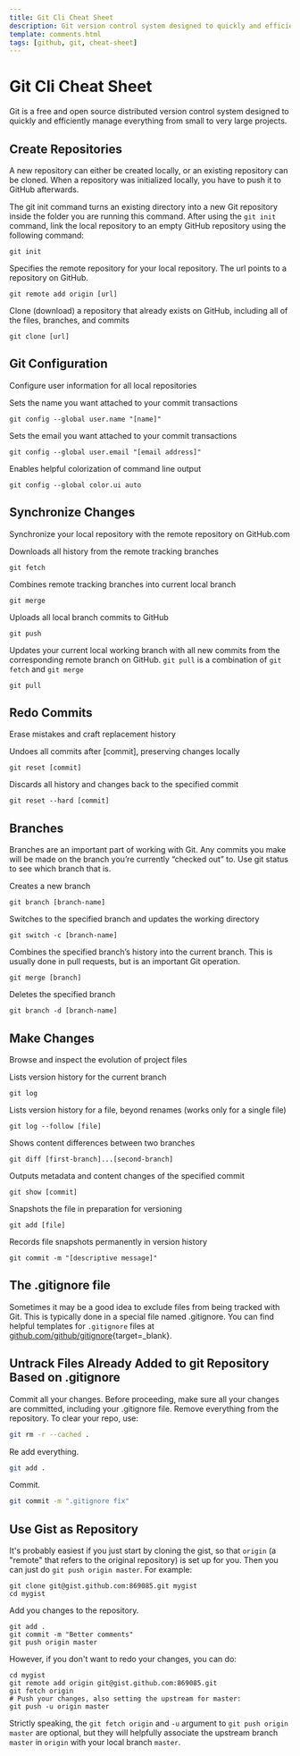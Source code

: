 ```yaml
---
title: Git Cli Cheat Sheet
description: Git version control system designed to quickly and efficiently manage projects cheet sheet for the command line.
template: comments.html
tags: [github, git, cheat-sheet]
---
```


# Git Cli Cheat Sheet

Git is a free and open source distributed version control system designed to quickly and efficiently manage everything from small to very large projects.

## Create Repositories

A new repository can either be created locally, or an existing repository can be cloned. When a repository was initialized locally, you have to push it to GitHub afterwards.

The git init command turns an existing directory into a new Git repository inside the folder you are running this command. After using the `git init` command, link the local repository to an empty GitHub repository using the following command:

```shell
git init
```

Specifies the remote repository for your local repository. The url points to a repository on GitHub.

```shell
git remote add origin [url]
```

Clone (download) a repository that already exists on GitHub, including all of the files, branches, and commits

```shell
git clone [url]
```

## Git Configuration

Configure user information for all local repositories

Sets the name you want attached to your commit transactions

```shell
git config --global user.name "[name]"
```

Sets the email you want attached to your commit transactions

```shell
git config --global user.email "[email address]"
```

Enables helpful colorization of command line output

```shell
git config --global color.ui auto
```

## Synchronize Changes

Synchronize your local repository with the remote repository on GitHub.com

Downloads all history from the remote tracking branches

```shell
git fetch
```

Combines remote tracking branches into current local branch

```shell
git merge
```

Uploads all local branch commits to GitHub

```shell
git push
```

Updates your current local working branch with all new commits from the corresponding remote branch on GitHub. `git pull` is a combination of `git fetch` and `git merge`

```shell
git pull
```

## Redo Commits

Erase mistakes and craft replacement history

Undoes all commits after [commit], preserving changes locally

```shell
git reset [commit]
```

Discards all history and changes back to the specified commit

```shell
git reset --hard [commit]
```

## Branches

Branches are an important part of working with Git. Any commits you make will be made on the branch you’re currently “checked out” to. Use git status to see which branch that is.

Creates a new branch

```shell
git branch [branch-name]

```

Switches to the specified branch and updates the working directory

```shell
git switch -c [branch-name]
```

Combines the specified branch’s history into the current branch. This is usually done in pull requests, but is an important Git operation.

```shell
git merge [branch]
```

Deletes the specified branch

```shell
git branch -d [branch-name]
```

## Make Changes

Browse and inspect the evolution of project files

Lists version history for the current branch

```shell
git log
```

Lists version history for a file, beyond renames (works only for a single file)

```shell
git log --follow [file]
```

Shows content differences between two branches

```shell
git diff [first-branch]...[second-branch]
```

Outputs metadata and content changes of the specified commit

```shell
git show [commit]
```

Snapshots the file in preparation for versioning

```shell
git add [file]
```

Records file snapshots permanently in version history

```shell
git commit -m "[descriptive message]"
```

## The .gitignore file

Sometimes it may be a good idea to exclude files from being tracked with Git. This is typically done in a special file named .gitignore. You can find helpful templates for `.gitignore` files at [github.com/github/gitignore][gitignore-url]{target=\_blank}.

## Untrack Files Already Added to git Repository Based on .gitignore

Commit all your changes. Before proceeding, make sure all your changes are committed, including your .gitignore file.
Remove everything from the repository. To clear your repo, use:

```bash
git rm -r --cached .
```

Re add everything.

```bash
git add .
```

Commit.

```bash
git commit -m ".gitignore fix"
```

## Use Gist as Repository

It's probably easiest if you just start by cloning the gist, so that `origin` (a "remote" that refers to the original repository) is set up for you. Then you can just do `git push origin master`. For example:

```shell
git clone git@gist.github.com:869085.git mygist
cd mygist
```

Add you changes to the repository.

```shell
git add .
git commit -m "Better comments"
git push origin master
```

However, if you don't want to redo your changes, you can do:

```shell
cd mygist
git remote add origin git@gist.github.com:869085.git
git fetch origin
# Push your changes, also setting the upstream for master:
git push -u origin master
```

Strictly speaking, the `git fetch origin` and `-u` argument to `git push origin master` are optional, but they will helpfully associate the upstream branch `master` in `origin` with your local branch `master`.

<!-- appendices -->

[gitignore-url]: https://github.com/github/gitignore

<!-- end appendices -->
